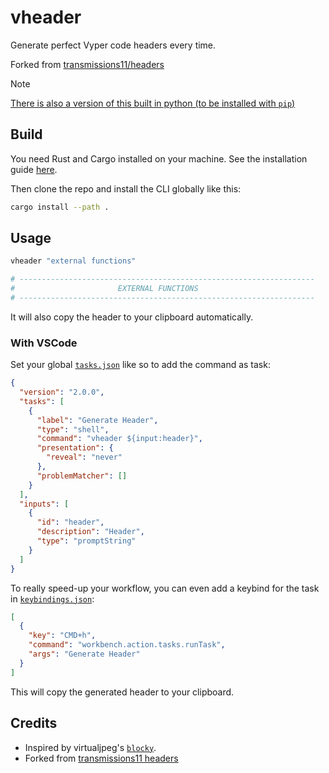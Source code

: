 # vheader

Generate perfect Vyper code headers every time.

Forked from [transmissions11/headers](https://github.com/transmissions11/headers/tree/master)

> [!Note]
> [There is also a version of this built in python (to be installed with `pip`)](https://pypi.org/project/vheader/)

## Build

You need Rust and Cargo installed on your machine. See the installation guide
[here](https://doc.rust-lang.org/cargo/getting-started/installation.html).

Then clone the repo and install the CLI globally like this:

```sh
cargo install --path .
```

## Usage

```sh
vheader "external functions"
```

```python
# ------------------------------------------------------------------
#                       EXTERNAL FUNCTIONS
# ------------------------------------------------------------------
```

It will also copy the header to your clipboard automatically.

### With VSCode

Set your global [`tasks.json`](https://stackoverflow.com/questions/41046494/making-global-tasks-in-vs-code) like so to add the command as task:

```json
{
  "version": "2.0.0",
  "tasks": [
    {
      "label": "Generate Header",
      "type": "shell",
      "command": "vheader ${input:header}",
      "presentation": {
        "reveal": "never"
      },
      "problemMatcher": []
    }
  ],
  "inputs": [
    {
      "id": "header",
      "description": "Header",
      "type": "promptString"
    }
  ]
}
```

To really speed-up your workflow, you can even add a keybind for the task in [`keybindings.json`](https://code.visualstudio.com/docs/getstarted/keybindings):

```json
[
  {
    "key": "CMD+h",
    "command": "workbench.action.tasks.runTask",
    "args": "Generate Header"
  }
]
```

This will copy the generated header to your clipboard.

## Credits

- Inspired by virtualjpeg's [`blocky`](https://github.com/virtualjpeg/blocky).
- Forked from [transmissions11 headers](https://github.com/transmissions11/headers)
